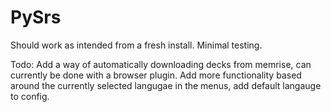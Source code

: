 # PySrs

Should work as intended from a fresh install. Minimal testing.

Todo: Add a way of automatically downloading decks from memrise, can currently be done with a browser plugin. Add more functionality based around the currently selected langugae in the menus, add default langauge to config.
